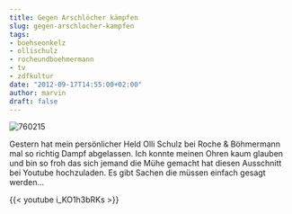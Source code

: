 ```yaml
---
title: Gegen Arschlöcher kämpfen
slug: gegen-arschlocher-kampfen
tags:
- boehseonkelz
- ollischulz
- rocheundboehmermann
- tv
- zdfkultur
date: "2012-09-17T14:55:00+02:00"
author: marvin
draft: false
---
```

![760215](/images/760215.jpg)

Gestern hat mein persönlicher Held Olli Schulz bei Roche & Böhmermann
mal so richtig Dampf abgelassen. Ich konnte meinen Ohren kaum glauben
und bin so froh das sich jemand die Mühe gemacht hat diesen Ausschnitt
bei Youtube hochzuladen. Es gibt Sachen die müssen einfach gesagt
werden...

{{< youtube i_KO1h3bRKs >}}